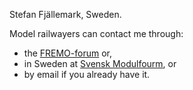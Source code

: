 ﻿Stefan Fjällemark, Sweden.

Model railwayers can contact me through:
- the [FREMO-forum](https://forum.fremo-net.eu/) or,
- in Sweden at [Svensk Modulfourm](https://www.modulsyd.se/forum), or
- by email if you already have it.
